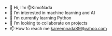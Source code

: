 - 👋 Hi, I’m @KimoNada
- 👀 I’m interested in machine learning and AI
- 🌱 I’m currently learning Python
- 💞️ I’m looking to collaborate on projects
- 📫 How to reach me kareemnada89@yahoo.com

<!---
KimoNada/KimoNada is a ✨ special ✨ repository because its `README.md` (this file) appears on your GitHub profile.
You can click the Preview link to take a look at your changes.
--->
